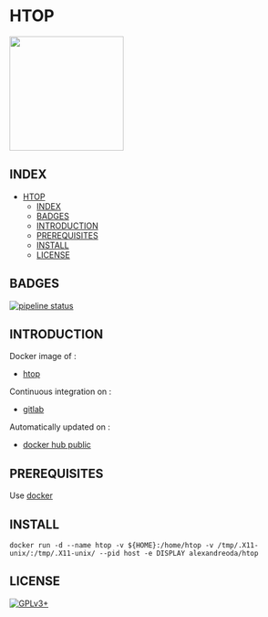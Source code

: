 # HTOP

<img src="https://assets.gitlab-static.net/uploads/-/system/project/avatar/12904452/htop.png" width="200" height="200"/>

## INDEX

- [HTOP](#htop)
  - [INDEX](#index)
  - [BADGES](#badges)
  - [INTRODUCTION](#introduction)
  - [PREREQUISITES](#prerequisites)
  - [INSTALL](#install)
  - [LICENSE](#license)

## BADGES

[![pipeline status](https://gitlab.com/oda-alexandre/htop/badges/master/pipeline.svg)](https://gitlab.com/oda-alexandre/htop/commits/master)

## INTRODUCTION

Docker image of :

- [htop](https://hisham.hm/htop)

Continuous integration on :

- [gitlab](https://gitlab.com/oda-alexandre/htop/pipelines)

Automatically updated on :

- [docker hub public](https://hub.docker.com/r/alexandreoda/htop)

## PREREQUISITES

Use [docker](https://www.docker.com)

## INSTALL

```docker run -d --name htop -v ${HOME}:/home/htop -v /tmp/.X11-unix/:/tmp/.X11-unix/ --pid host -e DISPLAY alexandreoda/htop```

## LICENSE

[![GPLv3+](http://gplv3.fsf.org/gplv3-127x51.png)](https://gitlab.com/oda-alexandre/htop/blob/master/LICENSE)
